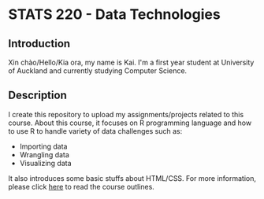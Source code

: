 # STATS 220 - Data Technologies
## Introduction 
Xin chào/Hello/Kia ora, my name is Kai. I'm a first year student at University of Auckland and currently studying Computer Science. 
## Description
I create this repository to upload my assignments/projects related to this course. About this course, it focuses on R programming language and how to use R to handle variety
of data challenges such as:
* Importing data
* Wrangling data
* Visualizing data
<!-- -->
It also introduces some basic stuffs about HTML/CSS. For more information, please click [here](https://courseoutline.auckland.ac.nz/dco/course/STATS/220/1213) to read the course outlines.
